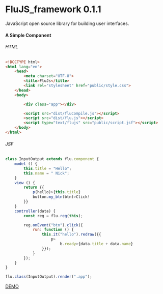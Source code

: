 # FluJS_framework 0.1.1 

JavaScript open source library for building user interfaces.

#### A Simple Component

###### HTML
```html
<!DOCTYPE html>
<html lang="en">
    <head>
        <meta charset="UTF-8">
        <title>FluJs</title>
        <link rel="stylesheet" href="public/style.css">
    </head>
    <body>

        <div class="app"></div>

        <script src="dist/fluCompile.js"></script>
        <script src="dist/flu.js"></script>
        <script type="text/flujs" src="public/script.jsf"></script>
    </body>
</html>
```
###### JSF
```javascript
class InputOutput extends flu.component {
    model () {
        this.title = "Hello";
        this.name = " Nick";
    }
    view () {
        return {{
            p(hello)>{this.title}
            button.my_btn(btn)>Click!
        }}
    }
    controller(data) {
        const reg = flu.reg(this);

        reg.onEvent("btn").click({
            run: function () {
                this.it("hello").redraw({{
                    p>
                        b.ready>{data.title + data.name}
                }});
            }
        });
    }
}

flu.class(InputOutput).render(".app");
```

[DEMO](https://philippzhulev.github.io/FluJS_framework/)

